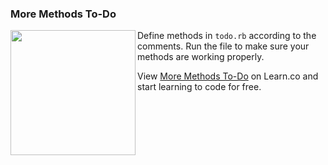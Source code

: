 
### More Methods To-Do
<img src="https://s3.amazonaws.com/after-school-assets/moar-cat.jpg" width="200px" align="left"> Define methods in `todo.rb` according to the comments. Run the file to make sure your methods are working properly.


<p data-visibility='hidden'>View <a href='https://learn.co/lessons/hs-more-methods-todo' title='More Methods To-Do'>More Methods To-Do</a> on Learn.co and start learning to code for free.</p>

